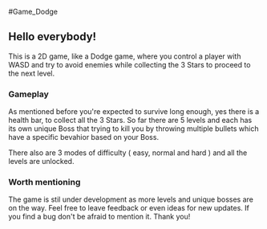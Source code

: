 #Game_Dodge

## Hello everybody!

This is a 2D game, like a Dodge game, where you control a player with WASD and try to avoid enemies while collecting the 3 Stars to proceed to the next level.

### Gameplay

As mentioned before you're expected to survive long enough, yes there is a health bar, to collect all the 3 Stars.
So far there are 5 levels and each has its own unique Boss that trying to kill you by throwing multiple bullets which have a specific bevahior based on your Boss.

There also are 3 modes of difficulty ( easy, normal and hard ) and all the levels are unlocked.

### Worth mentioning

The game is stil under development as more levels and unique bosses are on the way.
Feel free to leave feedback or even ideas for new updates.
If you find a bug don't be afraid to mention it. Thank you!

